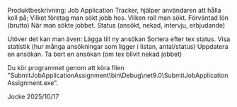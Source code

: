 Produktbeskrivning:
Job Application Tracker, hjälper användaren att hålla koll på;
Vilket företag man sökt jobb hos.
Vilken roll man sökt.
Förväntad lön (brutto)
När man sökte jobbet.
Status (ansökt, nekad, intervju, erbjudande)

Utöver det kan man även:
Lägga till ny ansökan
Sortera efter tex status.
Visa statistik (hur många ansökningar som ligger i listan, antal/status)
Uppdatera en ansökan.
Ta bort en ansökan (om tex blivit nekad jobbet)

Du kör programmet genom att köra filen "SubmitJobApplicationAssignment\bin\Debug\net9.0\SubmitJobApplicationAssignment.exe".

Jocke
2025/10/17
